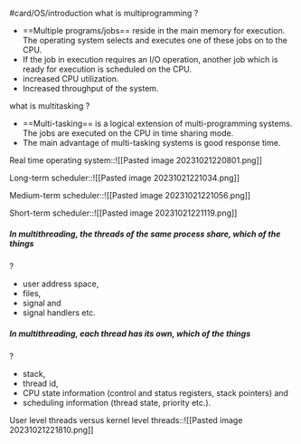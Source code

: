 #card/OS/introduction
what is multiprogramming
?
- ==Multiple programs/jobs== reside in the main memory for execution. The operating system selects and executes one of these jobs on to the CPU.
- If the job in execution requires an I/O operation, another job which is ready for execution is scheduled on the CPU.
- increased CPU utilization.
- Increased throughput of the system. <!--SR:!2023-11-16,17,290-->


what is multitasking
?
- ==Multi-tasking== is a logical extension of multi-programming systems. The jobs are executed on the CPU in time sharing mode.
- The main advantage of multi-tasking systems is good response time. <!--SR:!2023-11-08,7,270-->


Real time operating system::![[Pasted image 20231021220801.png]] <!--SR:!2023-11-11,12,270-->


Long-term scheduler::![[Pasted image 20231021221034.png]] <!--SR:!2023-11-15,16,290-->


Medium-term scheduler::![[Pasted image 20231021221056.png]] <!--SR:!2023-11-09,10,270-->


Short-term scheduler::![[Pasted image 20231021221119.png]] <!--SR:!2023-11-14,15,290-->


##### In multithreading, the threads of the same process share, which of the things
?
- user address space,
- files,
- signal and
- signal handlers etc. <!--SR:!2023-11-09,10,270-->


##### In multithreading, each thread has its own, which of the things
?
- stack,
- thread id,
- CPU state information (control and status registers, stack pointers) and
- scheduling information (thread state, priority etc.). <!--SR:!2023-11-12,13,270-->


User level threads versus kernel level threads::![[Pasted image 20231021221810.png]] <!--SR:!2023-11-13,14,290-->
